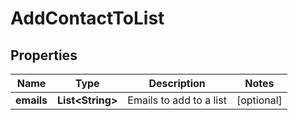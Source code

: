 
# AddContactToList

## Properties
Name | Type | Description | Notes
------------ | ------------- | ------------- | -------------
**emails** | **List&lt;String&gt;** | Emails to add to a list |  [optional]



